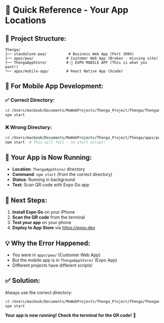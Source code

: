 # 🚀 Quick Reference - Your App Locations

## 📁 **Project Structure:**

```
Thenga/
├── standalone-pwa/          # Business Web App (Port 3004)
├── apps/pwa/               # Customer Web App (Broken - missing vite)
├── ThengaAppStore/         # 🎯 EXPO MOBILE APP (This is what you want!)
└── apps/mobile-app/        # React Native App (Xcode)
```

## 🎯 **For Mobile App Development:**

### **✅ Correct Directory:**
```bash
cd /Users/macbook/Documents/MoWebProjects/Thenga_Project/Thenga/ThengaAppStore
npm start
```

### **❌ Wrong Directory:**
```bash
cd /Users/macbook/Documents/MoWebProjects/Thenga_Project/Thenga/apps/pwa
npm start  # This will fail - no start script!
```

## 📱 **Your App is Now Running:**

- **Location**: `ThengaAppStore/` directory
- **Command**: `npm start` (from the correct directory)
- **Status**: Running in background
- **Test**: Scan QR code with Expo Go app

## 🚀 **Next Steps:**

1. **Install Expo Go** on your iPhone
2. **Scan the QR code** from the terminal
3. **Test your app** on your phone
4. **Deploy to App Store** via https://expo.dev

## 💡 **Why the Error Happened:**

- You were in `apps/pwa/` (Customer Web App)
- But the mobile app is in `ThengaAppStore/` (Expo App)
- Different projects have different scripts!

## ✅ **Solution:**

Always use the correct directory:
```bash
cd /Users/macbook/Documents/MoWebProjects/Thenga_Project/Thenga/ThengaAppStore
npm start
```

**Your app is now running! Check the terminal for the QR code!** 🎉
